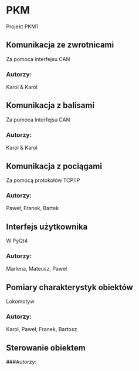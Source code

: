 # PKM
Projekt PKM1

## Komunikacja ze zwrotnicami
Za pomoca interfejsu CAN
### Autorzy:
Karol & Karol

## Komunikacja z balisami
Za pomoca interfejsu CAN
### Autorzy:
Karol & Karol

## Komunikacja z pociągami
Za pomocą protokołów TCP/IP
### Autorzy:
Paweł, Franek, Bartek

## Interfejs użytkownika
W PyQt4
### Autorzy:
Marlena, Mateusz, Paweł

## Pomiary charakterystyk obiektów
Lokomotyw
### Autorzy:
Karol, Paweł, Franek, Bartosz


## Sterowanie obiektem

###Autorzy:
